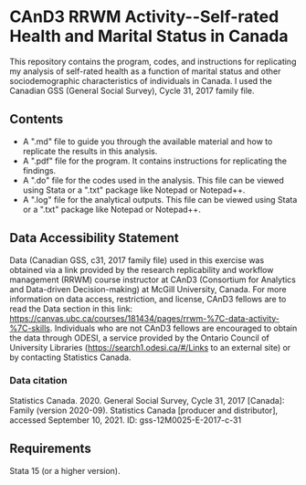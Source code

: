 # CAnD3 RRWM Activity--Self-rated Health and Marital Status in Canada
This repository contains the program, codes, and instructions for replicating my analysis of self-rated health as a function of marital status and other sociodemographic characteristics of individuals in Canada. I used the Canadian GSS (General Social Survey), Cycle 31, 2017 family file.
## Contents
- A ".md" file to guide you through the available material and how to replicate the results in this analysis.
- A ".pdf" file for the program. It contains instructions for replicating the findings.
- A ".do" file for the codes used in the analysis. This file can be viewed using Stata or a ".txt" package like Notepad or Notepad++.
- A ".log" file for the analytical outputs. This file can be viewed using Stata or a ".txt" package like Notepad or Notepad++.
## Data Accessibility Statement
Data (Canadian GSS, c31, 2017 family file) used in this exercise was obtained via a link provided by the research replicability and workflow management (RRWM) course instructor at CAnD3 (Consortium for Analytics and Data-driven Decision-making) at McGill University, Canada. For more information on data access, restriction, and license, CAnD3 fellows are to read the Data section in this link: https://canvas.ubc.ca/courses/181434/pages/rrwm-%7C-data-activity-%7C-skills. Individuals who are not CAnD3 fellows are encouraged to obtain the data through ODESI, a service provided by the Ontario Council of University Libraries (https://search1.odesi.ca/#/Links to an external site) or by contacting Statistics Canada.
### Data citation
Statistics Canada. 2020. General Social Survey, Cycle 31, 2017 [Canada]: Family (version 2020-09). Statistics Canada [producer and distributor], accessed September 10, 2021. ID: gss-12M0025-E-2017-c-31
## Requirements
Stata 15 (or a higher version).

